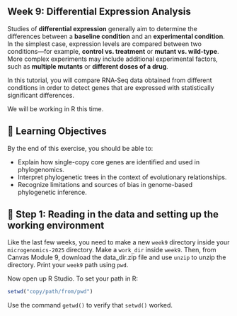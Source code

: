 ## Week 9: Differential Expression Analysis

Studies of **differential expression** generally aim to determine the differences between a **baseline condition** and an **experimental condition**.
In the simplest case, expression levels are compared between two conditions—for example, **control vs. treatment** or **mutant vs. wild‑type**. 
More complex experiments may include additional experimental factors, such as **multiple mutants** or **different doses of a drug**.

In this tutorial, you will compare RNA‑Seq data obtained from different conditions in order to detect genes that are expressed with statistically significant differences. 

We will be working in R this time.

## 🧠 Learning Objectives

By the end of this exercise, you should be able to:
* Explain how single-copy core genes are identified and used in phylogenomics.
* Interpret phylogenetic trees in the context of evolutionary relationships.
* Recognize limitations and sources of bias in genome-based phylogenetic inference.


## 🧪 Step 1: Reading in the data and setting up the working environment
Like the last few weeks, you need to make a new `week9` directory inside your `microgenomics-2025` directory. 
Make a `work_dir` inside `week9`. Then, from Canvas Module 9, download the data_dir.zip file and use `unzip` to unzip the directory. 
Print your `week9` path using `pwd`. 

Now open up R Studio. To set your path in R:
```R
setwd("copy/path/from/pwd")
```
Use the command `getwd()` to verify that `setwd()` worked. 
